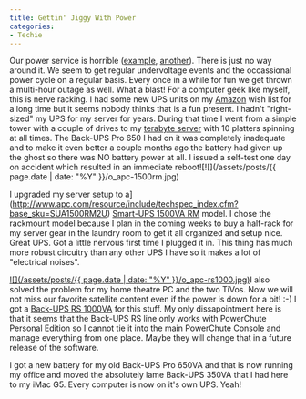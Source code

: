 ```yaml
---
title: Gettin' Jiggy With Power
categories:
- Techie
---
```


Our power service is horrible ([example](/thingelstad/power-outage), [another](/thingelstad/power-blip)). There is just no way around it. We seem to get regular undervoltage events and the occassional power cycle on a regular basis. Every once in a while for fun we get thrown a multi-hour outage as well. What a blast! For a computer geek like myself, this is nerve racking. I had some new UPS units on my [Amazon](http://www.amazon.com/) wish list for a long time but it seems nobody thinks that is a fun present.
I hadn't "right-sized" my UPS for my server for years. During that time I went from a simple tower with a couple of drives to my [terabyte server](/thingelstad/project-terabyte) with 10 platters spinning at all times. The Back-UPS Pro 650 I had on it was completely inadequate and to make it even better a couple months ago the battery had given up the ghost so there was NO battery power at all. I issued a self-test one day on accident which resulted in an immediate reboot![![](/assets/posts/{{ page.date | date: "%Y" }}/o_apc-1500rm.jpg)

I upgraded my server setup to a](http://www.apc.com/resource/include/techspec_index.cfm?base_sku=SUA1500RM2U) [Smart-UPS 1500VA RM](http://www.apc.com/resource/include/techspec_index.cfm?base_sku=SUA1500RM2U) model. I chose the rackmount model because I plan in the coming weeks to buy a half-rack for my server gear in the laundry room to get it all organized and setup nice. Great UPS. Got a little nervous first time I plugged it in. This thing has much more robust circuitry than any other UPS I have so it makes a lot of "electrical noises".

[![](/assets/posts/{{ page.date | date: "%Y" }}/o_apc-rs1000.jpg)](http://www.apc.com/resource/include/techspec_index.cfm?base_sku=BR1000)I also solved the problem for my home theatre PC and the two TiVos. Now we will not miss our favorite satellite content even if the power is down for a bit! :-) I got a [Back-UPS RS 1000VA](http://www.apc.com/resource/include/techspec_index.cfm?base_sku=BR1000) for this stuff. My only dissapointment here is that it seems that the Back-UPS RS line only works with PowerChute Personal Edition so I cannot tie it into the main PowerChute Console and manage everything from one place. Maybe they will change that in a future release of the software.

I got a new battery for my old Back-UPS Pro 650VA and that is now running my office and moved the absolutely lame Back-UPS 350VA that I had here to my iMac G5. Every computer is now on it's own UPS. Yeah!
